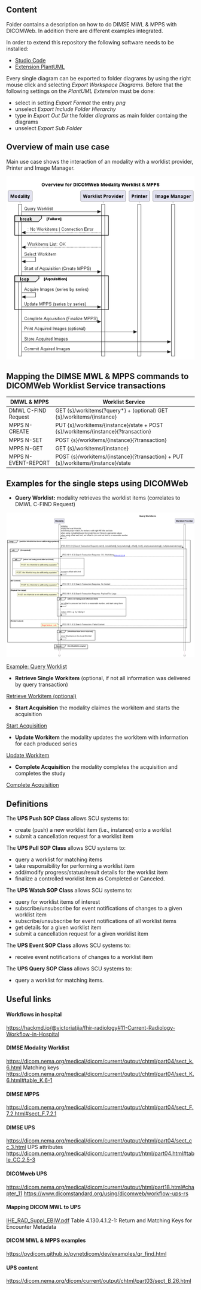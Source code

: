 ## Content 
Folder contains a description on how to do DIMSE MWL & MPPS with DICOMWeb.
In addition there are different examples integrated.

In order to extend this repository the following software needs to be installed:
- [Studio Code](https://code.visualstudio.com/)
- [Extension PlantUML](https://marketplace.visualstudio.com/items?itemName=jebbs.plantuml)

Every single diagram can be exported to folder diagrams by using the right mouse click and selecting *Export Workspace Diagrams*. 
Before that the following settings on the *PlantUML Extension* must be done:
- select in setting *Export Format* the entry *png*
- unselect *Export Include Folder Hierarchy*
- type in *Export Out Dir* the folder *diagrams* as main folder containg the diagrams
- unselect *Export Sub Folder*

## Overview of main use case
Main use case shows the interaction of an modality with a worklist provider, Printer and Image Manager. 

![Overview Diagram](diagrams/Overview.png)

## Mapping the DIMSE MWL & MPPS commands to DICOMWeb Worklist Service transactions
| DMWL & MPPS | Worklist Service |
|-------------|----------|
| DMWL C-FIND Request | GET {s}/workitems{?query*} + (optional) GET {s}/workitems/{instance}   |
| MPPS N-CREATE | PUT {s}/workitems/{instance}/state + POST {s}/workitems/{instance}{?transaction}  |
| MPPS N-SET | POST {s}/workitems/{instance}{?transaction}  |
| MPPS N-GET | GET {s}/workitems/{instance} |
| MPPS N-EVENT-REPORT | POST {s}/workitems/{instance}{?transaction} + PUT {s}/workitems/{instance}/state |

## Examples for the single steps using DICOMWeb
- **Query Worklist:** modality retrieves the worklist items (correlates to DMWL C-FIND Request)

![Query Worklist](diagrams/Query_Worklist.png)

[Example: Query Worklist](10-Query-Worklist.md) 

- **Retrieve Single Workitem** (optional, if not all information was delivered by query transaction)

[Retrieve Workitem (optional)](11-Retrieve-Workitem.md)

- **Start Acquisition** the modality claimes the workitem and starts the acquisition

[Start Acquisition](12-Start-Acquisition.md)

- **Update Workitem** the modality updates the workitem with information for each produced series

[Update Workitem](13-Update-MPPS.md)

- **Complete Acquisition** the modality completes the acquisition and completes the study

[Complete Acquisition](14-Complete-Acquisition.md)

## Definitions
The **UPS Push SOP Class** allows SCU systems to:
- create (push) a new worklist item (i.e., instance) onto a worklist
- submit a cancellation request for a worklist item

The **UPS Pull SOP Class** allows SCU systems to:
- query a worklist for matching items
- take responsibility for performing a worklist item
- add/modify progress/status/result details for the worklist item
- finalize a controlled worklist item as Completed or Canceled.

The **UPS Watch SOP Class** allows SCU systems to:
- query for worklist items of interest
- subscribe/unsubscribe for event notifications of changes to a given worklist item
- subscribe/unsubscribe for event notifications of all worklist items
- get details for a given worklist item
- submit a cancellation request for a given worklist item

The **UPS Event SOP Class** allows SCU systems to:
- receive event notifications of changes to a worklist item

The **UPS Query SOP Class** allows SCU systems to:
- query a worklist for matching items.

## Useful links
#### Workflows in hospital
https://hackmd.io/@victoriatjia/fhir-radiology#11-Current-Radiology-Workflow-in-Hospital

#### DIMSE Modality Worklist
https://dicom.nema.org/medical/dicom/current/output/chtml/part04/sect_k.6.html
Matching keys
https://dicom.nema.org/medical/dicom/current/output/chtml/part04/sect_K.6.html#table_K.6-1

#### DIMSE MPPS
https://dicom.nema.org/medical/dicom/current/output/chtml/part04/sect_F.7.2.html#sect_F.7.2.1

#### DIMSE UPS
https://dicom.nema.org/medical/dicom/current/output/chtml/part04/sect_cc.3.html
UPS attributes
https://dicom.nema.org/medical/dicom/current/output/html/part04.html#table_CC.2.5-3

#### DICOMweb UPS
https://dicom.nema.org/medical/dicom/current/output/html/part18.html#chapter_11
https://www.dicomstandard.org/using/dicomweb/workflow-ups-rs

#### Mapping DICOM MWL to UPS
[IHE_RAD_Suppl_EBIW.pdf](https://eur04.safelinks.protection.outlook.com/?url=https%3A%2F%2Fwww.ihe.net%2FuploadedFiles%2FDocuments%2FRadiology%2FIHE_RAD_Suppl_EBIW.pdf%23page%3D61&data=05%7C01%7Cdieter.krotz%40siemens-healthineers.com%7C1f152786c550400ada1a08db1fcac085%7C5dbf1add202a4b8d815bbf0fb024e033%7C0%7C0%7C638138728255656972%7CUnknown%7CTWFpbGZsb3d8eyJWIjoiMC4wLjAwMDAiLCJQIjoiV2luMzIiLCJBTiI6Ik1haWwiLCJXVCI6Mn0%3D%7C3000%7C%7C%7C&sdata=NrIebDyqLlLYrPjhjR8tAh5KyYjyS017IiLYe5%2FGfxM%3D&reserved=0)
Table 4.130.4.1.2-1: Return and Matching Keys for Encounter Metadata

#### DICOM MWL & MPPS examples
https://pydicom.github.io/pynetdicom/dev/examples/qr_find.html

#### UPS content
https://dicom.nema.org/dicom/current/output/chtml/part03/sect_B.26.html
